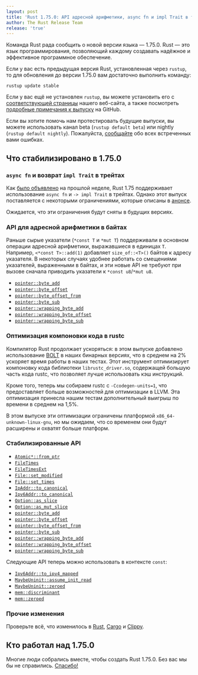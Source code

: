 ```yaml
---
layout: post
title: 'Rust 1.75.0: API адресной арифметики, async fn и impl Trait в трейтах, уcкорение rustc'
author: The Rust Release Team
release: 'true'
---
```


Команда Rust рада сообщить о новой версии языка — 1.75.0. Rust — это язык программирования, позволяющий каждому создавать надёжное и эффективное программное обеспечение.

Если у вас есть предыдущая версия Rust, установленная через `rustup`, то для обновления до версии 1.75.0 вам достаточно выполнить команду:

```console
rustup update stable
```

Если у вас ещё не установлен `rustup`, вы можете установить его с [соответствующей страницы](https://www.rust-lang.org/install.html) нашего веб-сайта, а также посмотреть [подробные примечания к выпуску](https://doc.rust-lang.org/nightly/releases.html#version-1750-2023-12-28) на GitHub.

Если вы хотите помочь нам протестировать будущие выпуски, вы можете использовать канал beta (`rustup default beta`) или nightly (`rustup default nightly`). Пожалуйста, [сообщайте](https://github.com/rust-lang/rust/issues/new/choose) обо всех встреченных вами ошибках.

## Что стабилизировано в 1.75.0

### `async fn` и возврат `impl Trait` в трейтах

Как [было объявлено](https://blog.rust-lang.org/2023/12/21/async-fn-rpit-in-traits.html) на прошлой неделе, Rust 1.75 поддерживает использование `async fn` и `-> impl Trait` в трейтах. Однако этот выпуск поставляется с некоторыми ограничениями, которые описаны в [анонсе](https://blog.rust-lang.org/2023/12/21/async-fn-rpit-in-traits.html#where-the-gaps-lie).

Ожидается, что эти ограничения будут сняты в будущих версиях.

### API для адресной арифметики в байтах

Раньше сырые указатели (`*const T` и `*mut T`) поддерживали в основном операции адресной арифметики, выражавшиеся в единицах `T`. Например, `<*const T>::add(1)` добавляет `size_of::<T>()` байтов к адресу указателя. В некоторых случаях удобнее работать со смещениями указателей, выраженными в байтах, и эти новые API не требуют при вызове сначала приводить указатели к `*const u8`/`*mut u8`.

- [`pointer::byte_add`](https://doc.rust-lang.org/stable/core/primitive.pointer.html#method.byte_add)
- [`pointer::byte_offset`](https://doc.rust-lang.org/stable/core/primitive.pointer.html#method.byte_offset)
- [`pointer::byte_offset_from`](https://doc.rust-lang.org/stable/core/primitive.pointer.html#method.byte_offset_from)
- [`pointer::byte_sub`](https://doc.rust-lang.org/stable/core/primitive.pointer.html#method.byte_sub)
- [`pointer::wrapping_byte_add`](https://doc.rust-lang.org/stable/core/primitive.pointer.html#method.wrapping_byte_add)
- [`pointer::wrapping_byte_offset`](https://doc.rust-lang.org/stable/core/primitive.pointer.html#method.wrapping_byte_offset)
- [`pointer::wrapping_byte_sub`](https://doc.rust-lang.org/stable/core/primitive.pointer.html#method.wrapping_byte_sub)

### Оптимизация компоновки кода в rustc

Компилятор Rust продолжает ускоряться: в этом выпуске добавлено использование [BOLT](https://github.com/llvm/llvm-project/blob/main/bolt/README.md) в наших бинарных версиях, что в среднем на 2% ускоряет время работы в наших тестах. Этот инструмент оптимизирует компоновку кода библиотеки `librustc_driver.so`, содержащей большую часть кода rustc, что позволяет лучше использовать кэш инструкций.

Кроме того, теперь мы собираем rustc с `-Ccodegen-units=1`, что предоставляет больше возможностей для оптимизации в LLVM. Эта оптимизация принесла нашим тестам дополнительный выигрыш по времени в среднем на 1,5%.

В этом выпуске эти оптимизации ограничены платформой `x86_64-unknown-linux-gnu`, но мы ожидаем, что со временем они будут расширены и охватят больше платформ.

### Стабилизированные API

- [`Atomic*::from_ptr`](https://doc.rust-lang.org/stable/core/sync/atomic/struct.AtomicUsize.html#method.from_ptr)
- [`FileTimes`](https://doc.rust-lang.org/stable/std/fs/struct.FileTimes.html)
- [`FileTimesExt`](https://doc.rust-lang.org/stable/std/os/windows/fs/trait.FileTimesExt.html)
- [`File::set_modified`](https://doc.rust-lang.org/stable/std/fs/struct.File.html#method.set_modified)
- [`File::set_times`](https://doc.rust-lang.org/stable/std/fs/struct.File.html#method.set_times)
- [`IpAddr::to_canonical`](https://doc.rust-lang.org/stable/core/net/enum.IpAddr.html#method.to_canonical)
- [`Ipv6Addr::to_canonical`](https://doc.rust-lang.org/stable/core/net/struct.Ipv6Addr.html#method.to_canonical)
- [`Option::as_slice`](https://doc.rust-lang.org/stable/core/option/enum.Option.html#method.as_slice)
- [`Option::as_mut_slice`](https://doc.rust-lang.org/stable/core/option/enum.Option.html#method.as_mut_slice)
- [`pointer::byte_add`](https://doc.rust-lang.org/stable/core/primitive.pointer.html#method.byte_add)
- [`pointer::byte_offset`](https://doc.rust-lang.org/stable/core/primitive.pointer.html#method.byte_offset)
- [`pointer::byte_offset_from`](https://doc.rust-lang.org/stable/core/primitive.pointer.html#method.byte_offset_from)
- [`pointer::byte_sub`](https://doc.rust-lang.org/stable/core/primitive.pointer.html#method.byte_sub)
- [`pointer::wrapping_byte_add`](https://doc.rust-lang.org/stable/core/primitive.pointer.html#method.wrapping_byte_add)
- [`pointer::wrapping_byte_offset`](https://doc.rust-lang.org/stable/core/primitive.pointer.html#method.wrapping_byte_offset)
- [`pointer::wrapping_byte_sub`](https://doc.rust-lang.org/stable/core/primitive.pointer.html#method.wrapping_byte_sub)

Следующие API теперь можно использовать в контексте `const`:

- [`Ipv6Addr::to_ipv4_mapped`](https://doc.rust-lang.org/stable/core/net/struct.Ipv6Addr.html#method.to_ipv4_mapped)
- [`MaybeUninit::assume_init_read`](https://doc.rust-lang.org/stable/core/mem/union.MaybeUninit.html#method.assume_init_read)
- [`MaybeUninit::zeroed`](https://doc.rust-lang.org/stable/core/mem/union.MaybeUninit.html#method.zeroed)
- [`mem::discriminant`](https://doc.rust-lang.org/stable/core/mem/fn.discriminant.html)
- [`mem::zeroed`](https://doc.rust-lang.org/stable/core/mem/fn.zeroed.html)

### Прочие изменения

Проверьте всё, что изменилось в [Rust](https://github.com/rust-lang/rust/releases/tag/1.75.0), [Cargo](https://github.com/rust-lang/cargo/blob/master/CHANGELOG.md#cargo-175-2023-12-28) и [Clippy](https://github.com/rust-lang/rust-clippy/blob/master/CHANGELOG.md#rust-175).

## Кто работал над 1.75.0

Многие люди собрались вместе, чтобы создать Rust 1.75.0. Без вас мы бы не справились. [Спасибо!](https://thanks.rust-lang.org/rust/1.75.0/)
